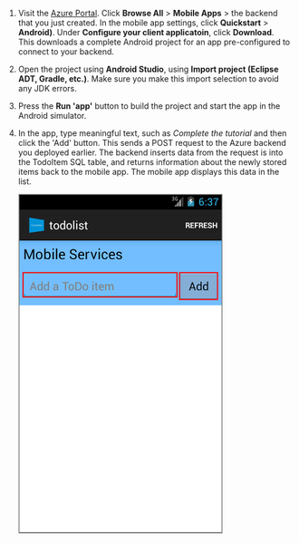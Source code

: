 
1. Visit the [Azure Portal](https://portal.azure.com/). Click **Browse All** > **Mobile Apps** > the backend that you just created. In the mobile app settings, click **Quickstart** > **Android)**. Under **Configure your client applicatoin**, click **Download**. This downloads a complete Android project for an app pre-configured to connect to your backend. 

2. Open the project using **Android Studio**, using **Import project (Eclipse ADT, Gradle, etc.)**. Make sure you make this import selection to avoid any JDK errors.

3. Press the **Run 'app'** button to build the project and start the app in the Android simulator.

4. In the app, type meaningful text, such as *Complete the tutorial* and then click the 'Add' button. This sends a POST request to the Azure backend you deployed earlier. The backend inserts data from the request is into the TodoItem SQL table, and returns information about the newly stored items back to the mobile app. The mobile app displays this data in the list. 

    ![](./media/mobile-services-android-get-started/mobile-quickstart-startup-android.png)


[Azure Portal]: https://portal.azure.com/
